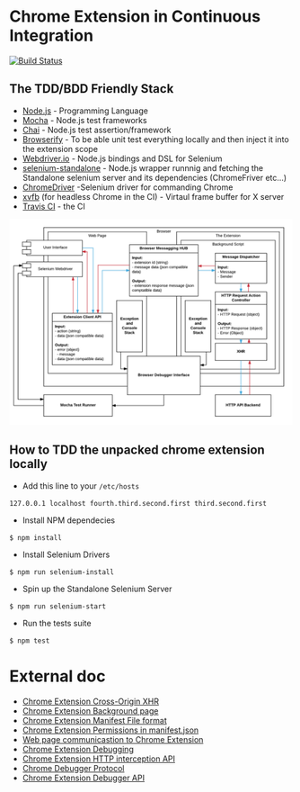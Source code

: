 # Chrome Extension in Continuous Integration
[![Build Status](https://travis-ci.org/apiaryio/chrome-extension-ci.svg?branch=master)](https://travis-ci.org/apiaryio/chrome-extension-ci)


## The TDD/BDD Friendly Stack

- [Node.js](https://nodejs.org/en/) - Programming Language
- [Mocha](https://mochajs.org/) - Node.js test frameworks
- [Chai](http://chaijs.com/) - Node.js test assertion/framework
- [Browserify](http://browserify.org/) - To be able unit test everything locally and then inject it into the extension scope
- [Webdriver.io](http://webdriver.io/) - Node.js bindings and DSL for Selenium
- [selenium-standalone](https://github.com/vvo/selenium-standalone) - Node.js wrapper runnnig and fetching the Standalone selenium server and its dependencies (ChromeFriver etc...)
- [ChromeDriver](https://sites.google.com/a/chromium.org/chromedriver/capabilities) -Selenium driver for commanding Chrome
- [xvfb](https://docs.travis-ci.com/user/gui-and-headless-browsers/) (for headless Chrome in the CI) - Virtaul frame buffer for X server
- [Travis CI](https://travis-ci.org) - the CI

![Architecture Diagram](./doc/diagram.png)

## How to TDD the unpacked chrome extension locally

- Add this line to your `/etc/hosts`

```
127.0.0.1 localhost fourth.third.second.first third.second.first
```


- Install NPM dependecies
```
$ npm install
```

- Install Selenium Drivers
```
$ npm run selenium-install
```

- Spin up the Standalone Selenium Server
```
$ npm run selenium-start
```

- Run the tests suite
```
$ npm test
```

# External doc

- [Chrome Extension Cross-Origin XHR](https://developer.chrome.com/extensions/xhr)
- [Chrome Extension Background page](https://developer.chrome.com/extensions/background_pages)
- [Chrome Extension Manifest File format](https://developer.chrome.com/extensions/manifest)
- [Chrome Extension Permissions in manifest.json](https://developer.chrome.com/extensions/declare_permissions)
- [Web page communicastion to Chrome Extension](https://developer.chrome.com/extensions/messaging#external-webpage)
- [Chrome Extension Debugging](https://developer.chrome.com/extensions/tut_debugging)
- [Chrome Extension HTTP interception API](https://developer.chrome.com/extensions/webRequest)
- [Chrome Debugger Protocol](https://developer.chrome.com/devtools/docs/debugger-protocol)
- [Chrome Extension Debugger API](https://developer.chrome.com/extensions/debugger)
